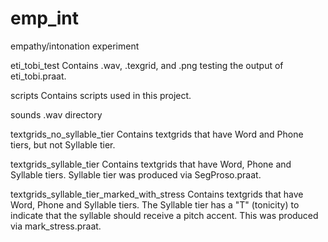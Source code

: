 # emp_int
empathy/intonation experiment

eti_tobi_test
	Contains .wav, .texgrid, and .png testing the output of eti_tobi.praat.

scripts
	Contains scripts used in this project.

sounds
	.wav directory

textgrids_no_syllable_tier
	Contains textgrids that have Word and Phone tiers, but not Syllable tier.

textgrids_syllable_tier
	Contains textgrids that have Word, Phone and Syllable tiers. Syllable tier was produced via SegProso.praat.

textgrids_syllable_tier_marked_with_stress
	Contains textgrids that have Word, Phone and Syllable tiers. The Syllable tier has a "T" (tonicity) to indicate that the syllable should receive a pitch accent. This was produced  via mark_stress.praat.